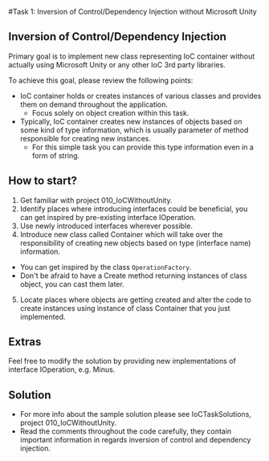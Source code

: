 #Task 1: Inversion of Control/Dependency Injection without Microsoft Unity

## Inversion of Control/Dependency Injection

Primary goal is to implement new class representing IoC container without 
actually using Microsoft Unity or any other IoC 3rd party libraries. 

To achieve this goal, please review the following points:
* IoC container holds or creates instances of various classes and provides 
  them on demand throughout the application.
  * Focus solely on object creation within this task.
* Typically, IoC container creates new instances of objects based on some kind 
  of type information, which is usually parameter of method responsible for 
  creating new instances.
  * For this simple task you can provide this type information even in a form 
    of string.

## How to start?

1. Get familiar with project 010_IoCWithoutUnity.
2. Identify places where introducing interfaces could be beneficial, you can get
   inspired by pre-existing interface IOperation.
3. Use newly introduced interfaces wherever possible.
4. Introduce new class called Container which will take over the responsibility 
   of creating new objects based on type (interface name) information.
  * You can get inspired by the class ```OperationFactory```.
  * Don't be afraid to have a Create method returning instances of class object,
    you can cast them later.
5. Locate places where objects are getting created and alter the code to create 
   instances using instance of class Container that you just implemented.

## Extras

Feel free to modify the solution by providing new implementations of interface 
IOperation, e.g. Minus.

## Solution

* For more info about the sample solution please see IoCTaskSolutions, project 
  010_IoCWithoutUnity.
* Read the comments throughout the code carefully, they contain important 
  information in regards inversion of control and dependency injection.
